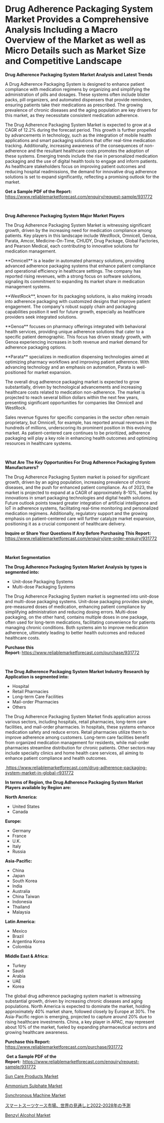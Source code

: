 <p><h1>Drug Adherence Packaging System Market Provides a Comprehensive Analysis Including a Macro Overview of the Market as well as Micro Details such as Market Size and Competitive Landscape</h1></p><p><strong>Drug Adherence Packaging System Market Analysis and Latest Trends</strong></p>
<p><p>A Drug Adherence Packaging System is designed to enhance patient compliance with medication regimens by organizing and simplifying the administration of pills and dosages. These systems often include blister packs, pill organizers, and automated dispensers that provide reminders, ensuring patients take their medications as prescribed. The growing prevalence of chronic diseases and the aging population are key drivers for this market, as they necessitate consistent medication adherence.</p><p>The Drug Adherence Packaging System Market is expected to grow at a CAGR of 12.2% during the forecast period. This growth is further propelled by advancements in technology, such as the integration of mobile health applications and smart packaging solutions that offer real-time medication tracking. Additionally, increasing awareness of the consequences of non-adherence and the resultant healthcare costs promotes the adoption of these systems. Emerging trends include the rise in personalized medication packaging and the use of digital health tools to engage and inform patients. As healthcare stakeholders focus on improving patient outcomes and reducing hospital readmissions, the demand for innovative drug adherence solutions is set to expand significantly, reflecting a promising outlook for the market.</p></p>
<p><strong>Get a Sample PDF of the Report:&nbsp;</strong> <a href="https://www.reliablemarketforecast.com/enquiry/request-sample/931772">https://www.reliablemarketforecast.com/enquiry/request-sample/931772</a></p>
<p>&nbsp;</p>
<p><strong>Drug Adherence Packaging System Major Market Players</strong></p>
<p><p>The Drug Adherence Packaging System Market is witnessing significant growth, driven by the increasing need for medication compliance among patients. Key players in this landscape include WestRock, Omnicell, Genoa, Parata, Amcor, Medicine-On-Time, CHUDY, Drug Package, Global Factories, and Pearson Medical, each contributing to innovative solutions for medication management.</p><p>**Omnicell** is a leader in automated pharmacy solutions, providing advanced adherence packaging systems that enhance patient compliance and operational efficiency in healthcare settings. The company has reported rising revenues, with a strong focus on software solutions, signaling its commitment to expanding its market share in medication management systems.</p><p>**WestRock**, known for its packaging solutions, is also making inroads into adherence packaging with customized designs that improve patient engagement. The company's robust supply chain and packaging capabilities position it well for future growth, especially as healthcare providers seek integrated solutions.</p><p>**Genoa** focuses on pharmacy offerings integrated with behavioral health services, providing unique adherence solutions that cater to a specific patient demographic. This focus has driven steady growth, with Genoa experiencing increases in both revenue and market demand for adherence packaging options.</p><p>**Parata** specializes in medication dispensing technologies aimed at optimizing pharmacy workflows and improving patient adherence. With advancing technology and an emphasis on automation, Parata is well-positioned for market expansion.</p><p>The overall drug adherence packaging market is expected to grow substantially, driven by technological advancements and increasing healthcare costs related to medication non-adherence. The market is projected to reach several billion dollars within the next few years, presenting significant opportunities for companies like Omnicell and WestRock.</p><p>Sales revenue figures for specific companies in the sector often remain proprietary, but Omnicell, for example, has reported annual revenues in the hundreds of millions, underscoring its prominent position in this evolving market. As patient-centered care continues to be prioritized, adherence packaging will play a key role in enhancing health outcomes and optimizing resources in healthcare systems.</p></p>
<p>&nbsp;</p>
<p><strong>What Are The Key Opportunities For Drug Adherence Packaging System Manufacturers?</strong></p>
<p><p>The Drug Adherence Packaging System market is poised for significant growth, driven by an aging population, increasing prevalence of chronic diseases, and the push for enhanced patient compliance. As of 2023, the market is projected to expand at a CAGR of approximately 8-10%, fueled by innovations in smart packaging technologies and digital health solutions. Future outlook points toward greater integration of artificial intelligence and IoT in adherence systems, facilitating real-time monitoring and personalized medication regimens. Additionally, regulatory support and the growing emphasis on patient-centered care will further catalyze market expansion, positioning it as a crucial component of healthcare delivery.</p></p>
<p><strong>Inquire or Share Your Questions If Any Before Purchasing This Report:</strong> <a href="https://www.reliablemarketforecast.com/enquiry/pre-order-enquiry/931772">https://www.reliablemarketforecast.com/enquiry/pre-order-enquiry/931772</a></p>
<p>&nbsp;</p>
<p><strong>Market Segmentation</strong></p>
<p><strong>The Drug Adherence Packaging System Market Analysis by types is segmented into:</strong></p>
<p><ul><li>Unit-dose Packaging Systems</li><li>Multi-dose Packaging Systems</li></ul></p>
<p><p>The Drug Adherence Packaging System market is segmented into unit-dose and multi-dose packaging systems. Unit-dose packaging provides single, pre-measured doses of medication, enhancing patient compliance by simplifying administration and reducing dosing errors. Multi-dose packaging, on the other hand, contains multiple doses in one package, often used for long-term medications, facilitating convenience for patients managing chronic conditions. Both systems aim to improve medication adherence, ultimately leading to better health outcomes and reduced healthcare costs.</p></p>
<p><strong>Purchase this Report:&nbsp;</strong><a href="https://www.reliablemarketforecast.com/purchase/931772">https://www.reliablemarketforecast.com/purchase/931772</a></p>
<p>&nbsp;</p>
<p><strong>The Drug Adherence Packaging System Market Industry Research by Application is segmented into:</strong></p>
<p><ul><li>Hospital</li><li>Retail Pharmacies</li><li>Long-term Care Facilities</li><li>Mail-order Pharmacies</li><li>Others</li></ul></p>
<p><p>The Drug Adherence Packaging System Market finds application across various sectors, including hospitals, retail pharmacies, long-term care facilities, and mail-order pharmacies. In hospitals, these systems enhance medication safety and reduce errors. Retail pharmacies utilize them to improve adherence among customers. Long-term care facilities benefit from organized medication management for residents, while mail-order pharmacies streamline distribution for chronic patients. Other sectors may include specialty clinics and home health care services, all aiming to enhance patient compliance and health outcomes.</p></p>
<p><a href="https://www.reliablemarketforecast.com/drug-adherence-packaging-system-market-in-global-r931772">&nbsp;https://www.reliablemarketforecast.com/drug-adherence-packaging-system-market-in-global-r931772</a></p>
<p><strong>In terms of Region, the Drug Adherence Packaging System Market Players available by Region are:</strong></p>
<p>
    <p> <strong> North America: </strong>
        <ul>
            <li>United States</li>
            <li>Canada</li>
        </ul>
        </p> 
    <p> <strong> Europe: </strong>
        <ul>
            <li>Germany</li>
            <li>France</li>
            <li>U.K.</li>
            <li>Italy</li>
            <li>Russia</li>
        </ul>
        </p> 
    <p> <strong> Asia-Pacific: </strong>
        <ul>
            <li>China</li>
            <li>Japan</li>
            <li>South Korea</li>
            <li>India</li>
            <li>Australia</li>
            <li>China Taiwan</li>
            <li>Indonesia</li>
            <li>Thailand</li>
            <li>Malaysia</li>
        </ul>
        </p> 
    <p> <strong> Latin America: </strong>
        <ul>
            <li>Mexico</li>
            <li>Brazil</li>
            <li>Argentina Korea</li>
            <li>Colombia</li>
        </ul>
        </p> 
    <p> <strong> Middle East & Africa: </strong>
        <ul>
            <li>Turkey</li>
            <li>Saudi</li>
            <li>Arabia</li>
            <li>UAE</li>
            <li>Korea</li>
        </ul>
    </p>
    </p>
<p><p>The global drug adherence packaging system market is witnessing substantial growth, driven by increasing chronic diseases and aging populations. North America is expected to dominate the market, holding approximately 40% market share, followed closely by Europe at 30%. The Asia-Pacific region is emerging, projected to capture around 20% due to rising healthcare investments. China, a key player in APAC, may represent about 10% of the market, fueled by expanding pharmaceutical sectors and growing healthcare awareness.</p></p>
<p><strong>Purchase this Report: </strong><a href="https://www.reliablemarketforecast.com/purchase/931772">https://www.reliablemarketforecast.com/purchase/931772</a></p>
<p>&nbsp;<strong>Get a Sample PDF of the Report:&nbsp;&nbsp;</strong><a href="https://www.reliablemarketforecast.com/enquiry/request-sample/931772">https://www.reliablemarketforecast.com/enquiry/request-sample/931772</a></p>
<p><strong></strong></p>
<p><p><a href="https://www.linkedin.com/pulse/sun-care-products-market2024-2031-industry-insights-investment-senqe?trackingId=rUYSFiW3Riijm2MafleC6w%3D%3D">Sun Care Products Market</a></p><p><a href="https://issuu.com/reportprime-2/docs/ammonium-sulphate-market-size-2030._c81fe3bf96794c">Ammonium Sulphate Market</a></p><p><a href="https://medium.com/@robertwood655/this-report-on-synchronous-machine-market-is-a-comprehensive-analysis-of-market-shares-51a45671405c">Synchronous Machine Market</a></p><p><a href="https://medium.com/@royfoote921/smart-suitcase-market-global-outlook-and-forecast-2022-2028-001ffc20b7c9">スマートスーツケース市場、世界の見通しと2022-2028年の予測</a></p><p><a href="https://issuu.com/reportprime-2/docs/benzyl-alcohol-market-size-2030.ppt_c09b9b5d2456f9">Benzyl Alcohol Market</a></p></p>